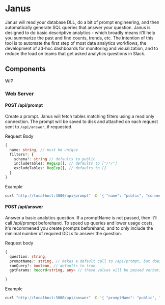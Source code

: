 # Janus

Janus will read your database DLL, do a bit of prompt engineering, and then automatically generate SQL queries that answer your question. Janus is designed to do basic descriptive analytics - which broadly means it'll help you summarize the past and find counts, trends, etc. The intention of this tool is to automate the first step of most data analytics workflows, the development of ad-hoc dashboards for monitoring and visualization, and to reduce the load on teams that get asked analytics questions in Slack. 

## Components
WIP

### Web Server

#### POST /api/prompt 

Create a prompt. Janus will fetch tables matching filters using a read only connection. The prompt will be saved to disk and attached on each request sent to `/api/answer`, if requested.

Request Body

```typescript
{
  name: string, // must be unique 
  filters?: {
    schema?: string // defaults to public
    includeTables: RegExp[], // defaults to ["/*/"]
    excludeTables: RegExp[], // defaults to [] 
  }
}
```

Example

```sh
curl "http://localhost:3000/api/prompt" -D '{ "name": "public", "connectionURL": "..." }'
```

#### POST /api/answer

Answer a basic analytics question. If a promptName is not passed, then it'll call /api/prompt beforehand. To speed up queries and lower usage costs, it's recommened you create prompts beforehand, and to only include
the minimal number of required DDLs to answer the question.

Request body

```typescript
{
  question: string,
  promptName?: string, // makes a default call to /api/prompt, but doesn't persist the result.
  runQuery?: boolean, // defaults to true 
  gptParams: Record<string, any> // these values will be passed verbatim to GPT 
  
}
```

Example

```sh
curl "http://localhost:3000/api/answer" -D '{ "promptName": "public", "question": "How many assignments were created in the last 24 hours for userId 'danny'" }'
```
